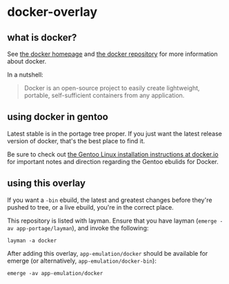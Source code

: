 # docker-overlay

## what is docker?

See [the docker homepage](http://docker.io) and [the docker repository](https://github.com/dotcloud/docker) for more information about docker.

In a nutshell:
> Docker is an open-source project to easily create lightweight, portable, self-sufficient containers from any application.

## using docker in gentoo

Latest stable is in the portage tree proper.  If you just want the latest release version of docker, that's the best place to find it.

Be sure to check out [the Gentoo Linux installation instructions at docker.io](http://docs.docker.io/en/latest/installation/gentoolinux/) for important notes and direction regarding the Gentoo ebulids for Docker.

## using this overlay

If you want a `-bin` ebuild, the latest and greatest changes before they're pushed to tree, or a live ebuild, you're in the correct place.

This repository is listed with layman.  Ensure that you have layman (`emerge -av app-portage/layman`), and invoke the following:

	layman -a docker

After adding this overlay, `app-emulation/docker` should be available for emerge (or alternatively, `app-emulation/docker-bin`):

	emerge -av app-emulation/docker
